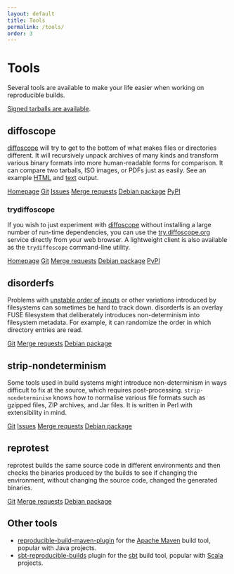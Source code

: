 ```yaml
---
layout: default
title: Tools
permalink: /tools/
order: 3
---
```


# Tools

<p class="lead">Several tools are available to make your life easier when working on reproducible builds.</p>

[Signed tarballs are available](http://reproducible.alioth.debian.org/releases/).

## diffoscope

[diffoscope](https://diffoscope.org/) will try to get to the bottom of what
makes files or directories different. It will recursively unpack archives of
many kinds and transform various binary formats into more human-readable forms
for comparison. It can compare two tarballs, ISO images, or PDFs just as
easily. See an example
[HTML](https://diffoscope.org/examples/https-everywhere-5.0.6_vs_5.0.7.html)
and [text](https://diffoscope.org/examples/igerman98_20131206-5.txt) output.

<a href="https://diffoscope.org/" class="btn btn-outline-primary btn-sm">Homepage</a>
<a href="https://salsa.debian.org/reproducible-builds/diffoscope" class="btn btn-outline-primary btn-sm">Git</a>
<a href="https://salsa.debian.org/reproducible-builds/diffoscope/issues" class="btn btn-outline-primary btn-sm">Issues</a>
<a href="https://salsa.debian.org/reproducible-builds/diffoscope/merge_requests" class="btn btn-outline-primary btn-sm">Merge requests</a>
<a href="https://packages.debian.org/sid/diffoscope" class="btn btn-outline-primary btn-sm">Debian package</a>
<a href="https://pypi.python.org/pypi/diffoscope" class="btn btn-outline-primary btn-sm">PyPI</a>

### trydiffoscope

If you wish to just experiment with [diffoscope](https://diffoscope.org/)
without installing a large number of run-time dependencies, you can use the
[try.diffoscope.org](https://try.diffoscope.org/) service directly from your
web browser. A lightweight client is also available as the `trydiffoscope`
command-line utility.

<a href="https://try.diffoscope.org/" class="btn btn-outline-primary btn-sm">Homepage</a>
<a href="https://salsa.debian.org/reproducible-builds/trydiffoscope" class="btn btn-outline-primary btn-sm">Git</a>
<a href="https://salsa.debian.org/reproducible-builds/trydiffoscope/merge_requests" class="btn btn-outline-primary btn-sm">Merge requests</a>
<a href="https://packages.debian.org/sid/trydiffoscope" class="btn btn-outline-primary btn-sm">Debian package</a>
<a href="https://pypi.python.org/pypi/trydiffoscope" class="btn btn-outline-primary btn-sm">PyPI</a>

## disorderfs

Problems with [unstable order of inputs](/docs/stable-inputs/) or other
variations introduced by filesystems can sometimes be hard to track down.
disorderfs is an overlay FUSE filesystem that deliberately introduces
non-determinism into filesystem metadata. For example, it can randomize the
order in which directory entries are read.

<a href="https://salsa.debian.org/reproducible-builds/disorderfs" class="btn btn-outline-primary btn-sm">Git</a>
<a href="https://salsa.debian.org/reproducible-builds/disorderfs/merge_requests" class="btn btn-outline-primary btn-sm">Merge requests</a>
<a href="https://packages.debian.org/sid/disorderfs" class="btn btn-outline-primary btn-sm">Debian package</a>

## strip-nondeterminism

Some tools used in build systems might introduce non-determinism in ways
difficult to fix at the source, which requires post-processing.
`strip-nondeterminism` knows how to normalise various file formats such as
gzipped files, ZIP archives, and Jar files. It is written in Perl with
extensibility in mind.

<a href="https://salsa.debian.org/reproducible-builds/strip-nondeterminism" class="btn btn-outline-primary btn-sm">Git</a>
<a href="https://salsa.debian.org/reproducible-builds/strip-nondeterminism/issues" class="btn btn-outline-primary btn-sm">Issues</a>
<a href="https://salsa.debian.org/reproducible-builds/strip-nondeterminism/merge_requests" class="btn btn-outline-primary btn-sm">Merge requests</a>
<a href="https://packages.debian.org/sid/strip-nondeterminism" class="btn btn-outline-primary btn-sm">Debian package</a>

## reprotest

reprotest builds the same source code in different environments and then checks
the binaries produced by the builds to see if changing the environment, without
changing the source code, changed the generated binaries.

<a href="https://salsa.debian.org/reproducible-builds/reprotest" class="btn btn-outline-primary btn-sm">Git</a>
<a href="https://salsa.debian.org/reproducible-builds/reprotest/merge_requests" class="btn btn-outline-primary btn-sm">Merge requests</a>
<a href="https://packages.debian.org/sid/reprotest" class="btn btn-outline-primary btn-sm">Debian package</a>

## Other tools

* [reproducible-build-maven-plugin](https://zlika.github.io/reproducible-build-maven-plugin) for the [Apache Maven](https://maven.apache.org) build tool, popular with Java projects.
* [sbt-reproducible-builds](https://github.com/raboof/sbt-reproducible-builds#readme) plugin for the [sbt](https://www.scala-sbt.org/) build tool, popular with [Scala](https://www.scala-lang.org/) projects.
